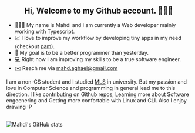 <h2 align='center'>Hi, Welcome to my Github account. 👨🏻‍💻 </h2>

- 🙋🏻‍♂️ My name is Mahdi and I am currently a Web developer mainly working with Typescript.
- 📈 I love to improve my workflow by developing tiny apps in my need (checkout [pam](https://github.com/MahdiAghaei1/pam)).
- 🔭 My goal is to be a better programmer than yesterday.
- 💻 Right now I am improving my skills to be a true software engineer.
- ✉️ Reach me via [mahd.aghaei@gmail.com](mailto:mahd.agahei@gmail.com)

<p align='left'>
I am a non-CS student and I studied <a href='https://en.wikipedia.org/wiki/Medical_laboratory_scientist'>MLS</a> in university. But my passion and love in Computer Science and programming in general lead me to this direction. I like contributing on Github repos, Learning more about Software engeenering and Getting more confortable with Linux and CLI. Also I enjoy drawing :P
</p>

<br />

<img align='center' alt="Mahdi's GitHub stats" src='https://github-readme-stats.vercel.app/api?username=MahdiAghaei1&count_private=true&show-icons=true&theme=tokyonight' />
